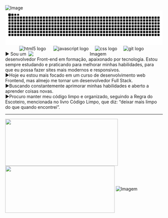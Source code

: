 <img width="1584" height="396" alt="Image" src="https://github.com/user-attachments/assets/93ad7ef3-9919-4e11-9dde-a92004894345" />
<img src="https://raw.githubusercontent.com/Guilhermebsdourado/Guilhermebsdourado/output/snake.svg" alt="Snake animation"  />

<div align="center">
  <img src="https://cdn.jsdelivr.net/gh/devicons/devicon/icons/html5/html5-original.svg" height="50" alt="html5 logo"  />
  <img width="16" />
  <img src="https://cdn.jsdelivr.net/gh/devicons/devicon/icons/javascript/javascript-original.svg" height="50" alt="javascript logo"  />
  <img width="12" />
  <img src="https://cdn.jsdelivr.net/gh/devicons/devicon/icons/css3/css3-original.svg" height="50" alt="css logo"  />
  <img width="12" />
  <img src="https://cdn.jsdelivr.net/gh/devicons/devicon/icons/git/git-original.svg" height="50" alt="git logo"  />
  <img width="12" />
<img src="https://github.com/VariableBee/VariableBee/assets/77739311/4e9f41af-6b57-49a7-b15a-74322e96b4d7" width="430" align="right" alt="Imagem"> 
</div>

<div min-width="400" hieght="500">
     ► Sou um desenvolvedor Front-end em formação, apaixonado por tecnologia. 
   Estou sempre estudando e praticando para melhorar minhas habilidades, para que eu possa fazer sites mais modernos e responsivos. <br>
     ►Hoje eu estou mais focado em um curso de desenvolvimento web Frontend, mas almejo me tornar um desenvolvedor Full Stack. <br>
     ►Buscando constantemente aprimorar minhas habilidades e aberto a aprender coisas novas.<br>
     ►Procuro manter meu código limpo e organizado, seguindo a Regra do Escoteiro, mencionada no livro Código Limpo, que diz: “deixar mais limpo do que quando encontrei”.  
</div>
<hr font="1'>
 <a href="https://github.com/Guilhermebsdourado" >
  <img height="150em" align="left" width="360" src="https://github-readme-stats.vercel.app/api/top-langs/?username=Guilhermebsdourado&layout=compact&langs_count=6&theme=tokyonight"/>
  <img height="150em" align="center" width="350" src="https://github-readme-stats.vercel.app/api?username=Guilhermebsdourado&show_icons=true&theme=tokyonight&include_all_commits=true&count_private=true"/>
  <img src="https://github.com/user-attachments/assets/a6357c6c-8828-4e2b-a550-344f2375b909" width="130" alt="Imagem">
</a>
